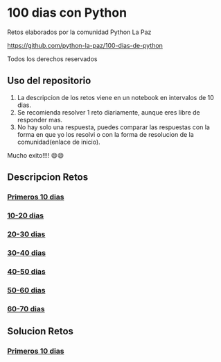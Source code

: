 # 100 dias con Python

Retos elaborados por la comunidad Python La Paz

https://github.com/python-la-paz/100-dias-de-python

Todos los derechos reservados

## Uso del repositorio

1. La descripcion de los retos viene en un notebook en intervalos de 10 dias.
2. Se recomienda resolver 1 reto diariamente, aunque eres libre de responder mas.
3. No hay solo una respuesta, puedes comparar las respuestas con la forma en que yo los resolvi o con la forma de resolucion de la comunidad(enlace de inicio).

Mucho exito!!!! 😄😄


## Descripcion Retos

### [Primeros 10 dias](./retos/0_10.ipynb)

### [10-20 dias](./retos/10_20.ipynb)

### [20-30 dias](./retos/20_30.ipynb)

### [30-40 dias](./retos/30_40.ipynb)

### [40-50 dias](./retos/40_50.ipynb)

### [50-60 dias](./retos/50_60.ipynb)

### [60-70 dias](./retos/60_70.ipynb)

## Solucion Retos

### [Primeros 10 dias](./solucion/10_dias_sol.ipynb)
